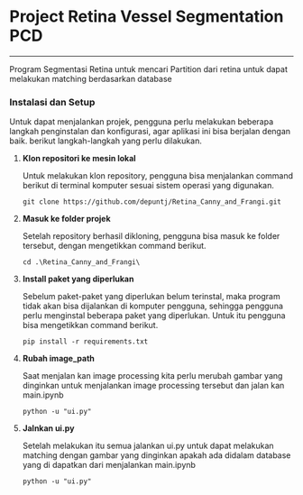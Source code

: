 # Project Retina Vessel Segmentation PCD

---

Program Segmentasi Retina untuk mencari Partition dari retina untuk dapat melakukan matching berdasarkan database

### Instalasi dan Setup

Untuk dapat menjalankan projek, pengguna perlu melakukan beberapa langkah penginstalan dan konfigurasi, agar aplikasi ini bisa berjalan dengan baik. berikut langkah-langkah yang perlu dilakukan.

1. **Klon repositori ke mesin lokal**

   Untuk melakukan klon repository, pengguna bisa menjalankan command berikut di terminal komputer sesuai sistem operasi yang digunakan.

   ```
   git clone https://github.com/depuntj/Retina_Canny_and_Frangi.git
   ```

2. **Masuk ke folder projek**

   Setelah repository berhasil dikloning, pengguna bisa masuk ke folder tersebut, dengan mengetikkan command berikut.

   ```
   cd .\Retina_Canny_and_Frangi\
   ```

3. **Install paket yang diperlukan**

   Sebelum paket-paket yang diperlukan belum terinstal, maka program tidak akan bisa dijalankan di komputer pengguna, sehingga pengguna perlu menginstal beberapa paket yang diperlukan. Untuk itu pengguna bisa mengetikkan command berikut.

   ```
   pip install -r requirements.txt
   ```

4. **Rubah image_path**

   Saat menjalan kan image processing kita perlu merubah gambar yang dinginkan untuk menjalankan image processing tersebut dan jalan kan main.ipynb

   ```
   python -u "ui.py"
   ```

5. **Jalnkan ui.py**

   Setelah melakukan itu semua jalankan ui.py untuk dapat melakukan matching dengan gambar yang dinginkan apakah ada didalam database yang di dapatkan dari menjalankan main.ipynb

   ```
   python -u "ui.py"
   ```
